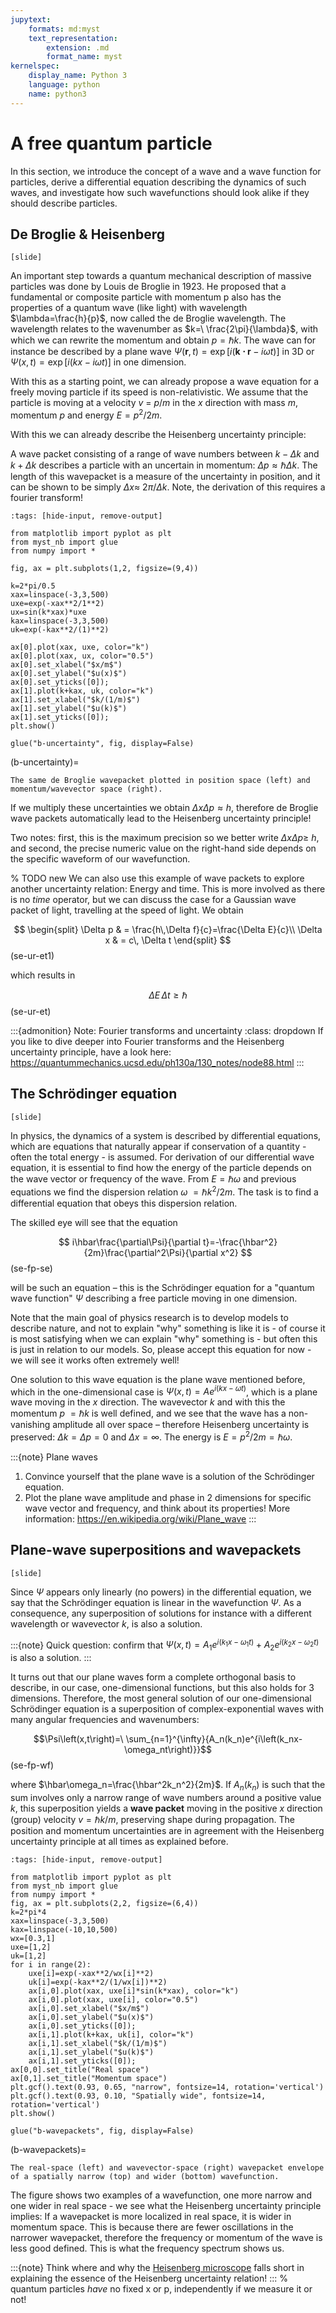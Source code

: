 ```yaml
---
jupytext:
    formats: md:myst
    text_representation:
        extension: .md
        format_name: myst
kernelspec:
    display_name: Python 3
    language: python
    name: python3
---
```


# A free quantum particle

In this section, we introduce the concept of a wave and a wave function for particles, derive a differential equation describing the dynamics of such waves, and investigate how such wavefunctions should look alike if they should describe particles.

## De Broglie & Heisenberg

`[slide]`

<!-- Ph 1.2.  -->
An important step towards a quantum mechanical description of massive particles was done by Louis de Broglie in 1923. He proposed that a fundamental or composite particle with momentum p also has the properties of a quantum wave (like light) with wavelength $\lambda=\frac{h}{p}$, now called the de Broglie wavelength. The wavelength relates to the wavenumber as $k=\ \frac{2\pi}{\lambda}$, with which we can rewrite the momentum and obtain $p=\hbar k$. 
The wave can for instance be described by a plane wave $\Psi(\mathbf{r}, t)=\exp\left[i(\mathbf{k\cdot r}-i \omega t)\right]$ in 3D or $\Psi(x, t)=\exp\left[i(k x-i \omega t)\right]$ in one dimension.

<!-- Ph 2.2.  -->
With this as a starting point, we can already propose a wave equation for a freely moving particle if its speed is non-relativistic. We assume that the particle is moving at a velocity $v\ =\ p/m$ in the $x$ direction with mass $m$, momentum $p$ and energy $E=p^2/2m$. 

With this we can already describe the Heisenberg uncertainty principle:

A wave packet consisting of a range of wave numbers between $k-\Delta k$ and $k+\Delta k$ describes a particle with an uncertain in momentum: $\Delta p\approx\hbar\Delta k$. The length of this wavepacket is a measure of the uncertainty in position, and it can be shown to be simply $\Delta x\approx\ 2\pi/\Delta k$. Note, the derivation of this requires a fourier transform! 

```{code-cell} ipython3
:tags: [hide-input, remove-output]

from matplotlib import pyplot as plt
from myst_nb import glue
from numpy import *

fig, ax = plt.subplots(1,2, figsize=(9,4))

k=2*pi/0.5
xax=linspace(-3,3,500)
uxe=exp(-xax**2/1**2)
ux=sin(k*xax)*uxe
kax=linspace(-3,3,500)
uk=exp(-kax**2/(1)**2)

ax[0].plot(xax, uxe, color="k")
ax[0].plot(xax, ux, color="0.5")
ax[0].set_xlabel("$x/m$")
ax[0].set_ylabel("$u(x)$")
ax[0].set_yticks([0]); 
ax[1].plot(k+kax, uk, color="k")
ax[1].set_xlabel("$k/(1/m)$")
ax[1].set_ylabel("$u(k)$")
ax[1].set_yticks([0]); 
plt.show()

glue("b-uncertainty", fig, display=False)
```

(b-uncertainty)=
```{glue:figure} b-uncertainty
The same de Broglie wavepacket plotted in position space (left) and momentum/wavevector space (right).
```


If we multiply these uncertainties we obtain $\Delta x\Delta p\approx h$, therefore de Broglie wave packets automatically lead to the Heisenberg uncertainty principle! 

Two notes: first, this is the maximum precision so we better write $\Delta x\Delta p\ge\ h$, and second, the precise numeric value on the right-hand side depends on the specific waveform of our wavefunction.

% TODO new
We can also use this example of wave packets to explore another uncertainty relation: Energy and time. This is more involved as there is no *time* operator, but we can discuss the case for a Gaussian wave packet of light, travelling at the speed of light. We obtain

$$
\begin{split}
\Delta p & = \frac{h\,\Delta f}{c}=\frac{\Delta E}{c}\\
\Delta x & = c\, \Delta t
\end{split}
$$(se-ur-et1)

which results in

$$\Delta E\,\Delta t \ge \hbar$$(se-ur-et)

:::{admonition} Note: Fourier transforms and uncertainty
:class: dropdown
If you like to dive deeper into Fourier transforms and the Heisenberg uncertainty principle, have a look here: 
https://quantummechanics.ucsd.edu/ph130a/130_notes/node88.html
:::

## The Schrödinger equation

<!-- Additional: Philips 2.1 -->
`[slide]`

In physics, the dynamics of a system is described by differential equations, which are equations that naturally appear if conservation of a quantity - often the total energy - is assumed. For derivation of our differential wave equation, it is essential to find how the energy of the particle depends on the wave vector or frequency of the wave. From $E=\hbar\omega$ and previous equations we find the dispersion relation $\omega\ =\hbar k^2/2m$. The task is to find a differential equation that obeys this dispersion relation. 

The skilled eye will see that the equation  

$$
i\hbar\frac{\partial\Psi}{\partial t}=-\frac{\hbar^2}{2m}\frac{\partial^2\Psi}{\partial x^2}
$$(se-fp-se)

will be such an equation – this is the Schrödinger equation for a "quantum wave function" $\Psi$ describing a free particle moving in one dimension.

Note that the main goal of physics research is to develop models to describe nature, and not to explain "why" something is like it is - of course it is most satisfying when we can explain "why" something is - but often this is just in relation to our models. So, please accept this equation for now - we will see it works often extremely well!

One solution to this wave equation is the plane wave mentioned before, which in the one-dimensional case is
$\Psi\left(x,t\right)=Ae^{i(kx-\omega t)}$, which is a plane wave moving in the $x$ direction. The wavevector $k$ and with this the momentum $p\ =\hbar k$ is well defined, and we see that the wave has a non-vanishing amplitude all over space – therefore Heisenberg uncertainty is preserved: $\Delta k=\Delta p=0$ and $\Delta x=\infty$. The energy is $E=p^2/2m=\hbar\omega$.

<!-- Quick question: verify that real functions Acos(k x – w t) and Asin(k x – w t) are not solutions – remind yourselves of Euler’s formula. -->
<!-- Ph problem 2.3 -->

:::{note} Plane waves
1. Convince yourself that the plane wave is a solution of the Schrödinger equation.
2. Plot the plane wave amplitude and phase in 2 dimensions for specific wave vector and frequency, and think about its properties! More information: https://en.wikipedia.org/wiki/Plane_wave
:::

## Plane-wave superpositions and wavepackets

`[slide]`

Since $\Psi$ appears only linearly (no powers) in the differential equation, we say that the Schrödinger equation is linear in the wavefunction $\Psi$. As a consequence, any superposition of solutions for instance with a different wavelength or wavevector $k$, is also a solution. 

:::{note}
Quick question: confirm that $\Psi(x,t)=A_1 e^{i(k_1x-\omega_1 t)}+A_2 e^{i(k_2x-\omega_2 t)}$ is also a solution. 
:::

It turns out that our plane waves form a complete orthogonal basis to describe, in our case, one-dimensional functions, but this also holds for 3 dimensions. Therefore, the most general solution of our one-dimensional Schrödinger equation is a superposition of complex-exponential waves with many angular frequencies and wavenumbers: 

$$\Psi\left(x,t\right)=\ \sum_{n=1}^{\infty}{A_n(k_n)e^{i\left(k_nx-\omega_nt\right)}}$$(se-fp-wf)

where $\hbar\omega_n=\frac{\hbar^2k_n^2}{2m}$. If $A_n(k_n)$ is such that the sum involves only a narrow range of wave numbers around a positive value $k$, this superposition yields a **wave packet** moving in the positive $x$ direction (group) velocity $v=\hbar k/m$, preserving shape during propagation. The position and momentum uncertainties are in agreement with the Heisenberg uncertainty principle at all times as explained before.

```{code-cell} ipython3
:tags: [hide-input, remove-output]

from matplotlib import pyplot as plt
from myst_nb import glue
from numpy import *
fig, ax = plt.subplots(2,2, figsize=(6,4))
k=2*pi*4
xax=linspace(-3,3,500)
kax=linspace(-10,10,500)
wx=[0.3,1]
uxe=[1,2]
uk=[1,2]
for i in range(2):
    uxe[i]=exp(-xax**2/wx[i]**2)
    uk[i]=exp(-kax**2/(1/wx[i])**2)
    ax[i,0].plot(xax, uxe[i]*sin(k*xax), color="k")
    ax[i,0].plot(xax, uxe[i], color="0.5")
    ax[i,0].set_xlabel("$x/m$")
    ax[i,0].set_ylabel("$u(x)$")
    ax[i,0].set_yticks([0]); 
    ax[i,1].plot(k+kax, uk[i], color="k")
    ax[i,1].set_xlabel("$k/(1/m)$")
    ax[i,1].set_ylabel("$u(k)$")
    ax[i,1].set_yticks([0]); 
ax[0,0].set_title("Real space")
ax[0,1].set_title("Momentum space")
plt.gcf().text(0.93, 0.65, "narrow", fontsize=14, rotation='vertical')
plt.gcf().text(0.93, 0.10, "Spatially wide", fontsize=14, rotation='vertical')
plt.show()

glue("b-wavepackets", fig, display=False)
```

(b-wavepackets)=
```{glue:figure} b-wavepackets
The real-space (left) and wavevector-space (right) wavepacket envelope of a spatially narrow (top) and wider (bottom) wavefunction.
```

The figure shows two examples of a wavefunction, one more narrow and one wider in real space - we see what the Heisenberg uncertainty principle implies: If a wavepacket is more localized in real space, it is wider in momentum space. This is because there are fewer oscillations in the narrower wavepacket, therefore the frequency or momentum of the wave is less good defined. This is what the frequency spectrum shows us.

:::{note}
Think where and why the [Heisenberg microscope](https://en.wikipedia.org/wiki/Heisenberg%27s_microscope) falls short in explaining the essence of the Heisenberg uncertainty relation!
:::
% quantum particles *have* no fixed x or p, independently if we measure it or not!
